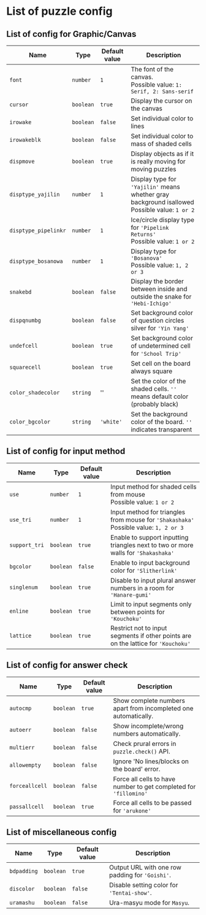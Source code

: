 # List of puzzle config

## List of config for Graphic/Canvas

|Name|Type|Default value|Description|
|---|---|---|---|
|`font`|`number`|`1`|The font of the canvas.  <br> Possible value: `1: Serif, 2: Sans-serif`|
|`cursor`|`boolean`|`true`|Display the cursor on the canvas|
|`irowake`|`boolean`|`false`|Set individual color to lines|
|`irowakeblk`|`boolean`|`false`|Set individual color to mass of shaded cells|
|`dispmove`|`boolean`|`true`|Display objects as if it is really moving for moving puzzles|
|`disptype_yajilin`|`number`|`1`|Display type for `'Yajilin'` means whether gray background isallowed <br> Possible value: `1 or 2`|
|`disptype_pipelinkr`|`number`|`1`|Ice/circle display type for `'Pipelink Returns'` <br> Possible value: `1 or 2`|
|`disptype_bosanowa`|`number`|`1`|Display type for `'Bosanova'` <br> Possible value: `1, 2 or 3`|
|`snakebd`|`boolean`|`false`|Display the border between inside and outside the snake for `'Hebi-Ichigo'`|
|`dispqnumbg`|`boolean`|`false`|Set background color of question circles silver for `'Yin Yang'`|
|`undefcell`|`boolean`|`true`|Set background color of undetermined cell for `'School Trip'`|
|`squarecell`|`boolean`|`true`|Set cell on the board always square|
|`color_shadecolor`|`string`|''|Set the color of the shaded cells. `''` means default color (probably black)|
|`color_bgcolor`|`string`|`'white'`|Set the background color of the board. `''` indicates transparent|

## List of config for input method

|Name|Type|Default value|Description|
|---|---|---|---|
|`use`|`number`|`1`|Input method for shaded cells from mouse <br> Possible value: `1 or 2`|
|`use_tri`|`number`|`1`|Input method for triangles from mouse for `'Shakashaka'` <br> Possible value: `1, 2 or 3`|
|`support_tri`|`boolean`|`true`|Enable to support inputting triangles next to two or more walls for `'Shakashaka'`|
|`bgcolor`|`boolean`|`false`|Enable to input background color for `'Slitherlink'`|
|`singlenum`|`boolean`|`true`|Disable to input plural answer numbers in a room for `'Hanare-gumi'`|
|`enline`|`boolean`|`true`|Limit to input segments only between points for `'Kouchoku'`|
|`lattice`|`boolean`|`true`|Restrict not to input segments if other points are on the lattice for `'Kouchoku'`|

## List of config for answer check

|Name|Type|Default value|Description|
|---|---|---|---|
|`autocmp`|`boolean`|`true`|Show complete numbers apart from incompleted one automatically.|
|`autoerr`|`boolean`|`false`|Show incomplete/wrong numbers automatically.|
|`multierr`|`boolean`|`false`|Check prural errors in `puzzle.check()` API.|
|`allowempty`|`boolean`|`false`|Ignore 'No lines/blocks on the board' error.|
|`forceallcell`|`boolean`|`false`|Force all cells to have number to get completed for `'fillomino'`|
|`passallcell`|`boolean`|`true`|Force all cells to be passed for `'arukone'`|

## List of miscellaneous config

|Name|Type|Default value|Description|
|---|---|---|---|
|`bdpadding`|`boolean`|`true`|Output URL with one row padding for `'Goishi'`.|
|`discolor`|`boolean`|`false`|Disable setting color for `'Tentai-show'`.|
|`uramashu`|`boolean`|`false`|Ura-masyu mode for `Masyu`.|
